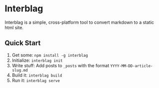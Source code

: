 # Interblag

Interblag is a simple, cross-platform tool to convert markdown to a static html site.

## Quick Start

1. Get some: `npm install -g interblag`
2. Initialize: `interblag init`
3. Write stuff: Add posts to `_posts` with the format `YYYY-MM-DD-article-slug.md`
4. Build it: `interblag build`
5. Run it: `interblag serve`